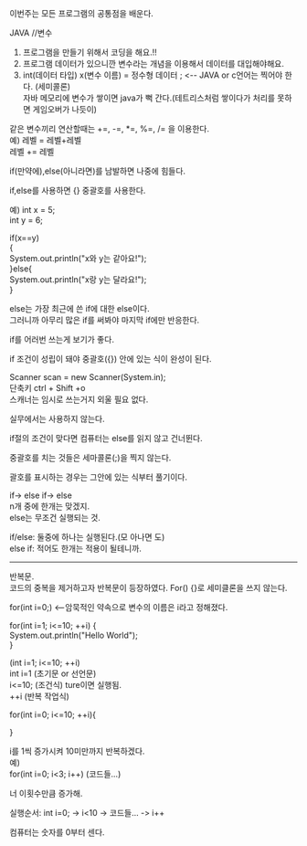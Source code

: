 이번주는 모든 프로그램의 공통점을 배운다.

JAVA 
//변수

1. 프로그램을 만들기 위해서 코딩을 해요.!!
2. 프로그램 데이터가 있으니깐
    변수라는 개념을 이용해서 데이터를 대입해야해요.
3.  int(데이터 타입) x(변수 이름)
    = 정수형 데이터 ; <-- JAVA or c언어는 찍어야 한다. (세미콜론)  
자바 메모리에 변수가 쌓이면 java가 뻑 간다.(테트리스처럼 쌓이다가 처리를 못하면 게임오버가 나듯이)

같은 변수끼리 연산할때는 +=, -=, *=, %=, /= 을 이용한다.  
예) 레벨 = 레벨+레벨  
    레벨 += 레벨

if(만약에),else(아니라면)를 남발하면 나중에 힘들다.  

if,else를 사용하면 {} 중괄호를 사용한다.

예)
int x = 5;  
int y = 6;
		
if(x==y)  
{  
		System.out.println("x와 y는 같아요!");  
}else{   
	System.out.println("x랑 y는 달라요!");  
}

else는 가장 최근에 쓴 if에 대한 else이다.  
그러니까 아무리 많은 if를 써봐야 마지막 if에만 반응한다.
		
if를 어러번 쓰는게 보기가 좋다.

if 조건이 성립이 돼야 중괄호({}) 안에 있는 식이 완성이 된다.

Scanner scan = new Scanner(System.in);  
		단축키  ctrl + Shift +o  
스캐너는 임시로 쓰는거지 외울 필요 없다.

 실무에서는 사용하지 않는다.

 if절의 조건이 맞다면 컴퓨터는 else를 읽지 않고 건너뛴다.

 중괄호를 치는 것들은 세마콜론(;)을 찍지 않는다.

괄호를 표시하는 경우는 그안에 있는 식부터 풀기이다.

if-> else if-> else  
n개 중에 한개는 맞겠지.  
else는 무조건 실행되는 것.  

if/else: 둘중에 하나는 실행된다.(모 아나면 도)  
else if: 적어도 한개는 적용이 될테니까.

---

반복문.  
코드의 중복을 제거하고자 반복문이 등장하였다.
For() {}로 세미클론을 쓰지 않는다.

for(int i=0;) <--암묵적인 약속으로 변수의 이름은 i라고 정해졌다.

for(int i=1; i<=10; ++i) {  
	System.out.println("Hello World");  
}

(int i=1; i<=10; ++i)  
int i=1 (초기문 or 선언문)  
i<=10; (조건식) ture이면 실행됨.  
++i (반복 작업식)


for(int i=0; i<=10; ++i){

}

i를 1씩 증가시켜 10미만까지 반복하겠다.  
예)  
for(int i=0; i<3; i++)
    (코드들...)

너 이횟수만큼 증가해.

실행순서: int i=0; -> i<10 -> 코드들... -> i++

컴퓨터는 숫자를 0부터 센다.
